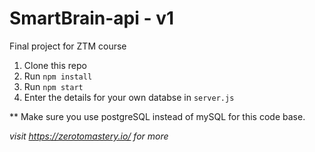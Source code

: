 # SmartBrain-api - v1

Final project for ZTM course

1. Clone this repo
2. Run `npm install`
3. Run `npm start`
4. Enter the details for your own databse in `server.js`

\*\* Make sure you use postgreSQL instead of mySQL for this code base.

_visit <https://zerotomastery.io/> for more_
